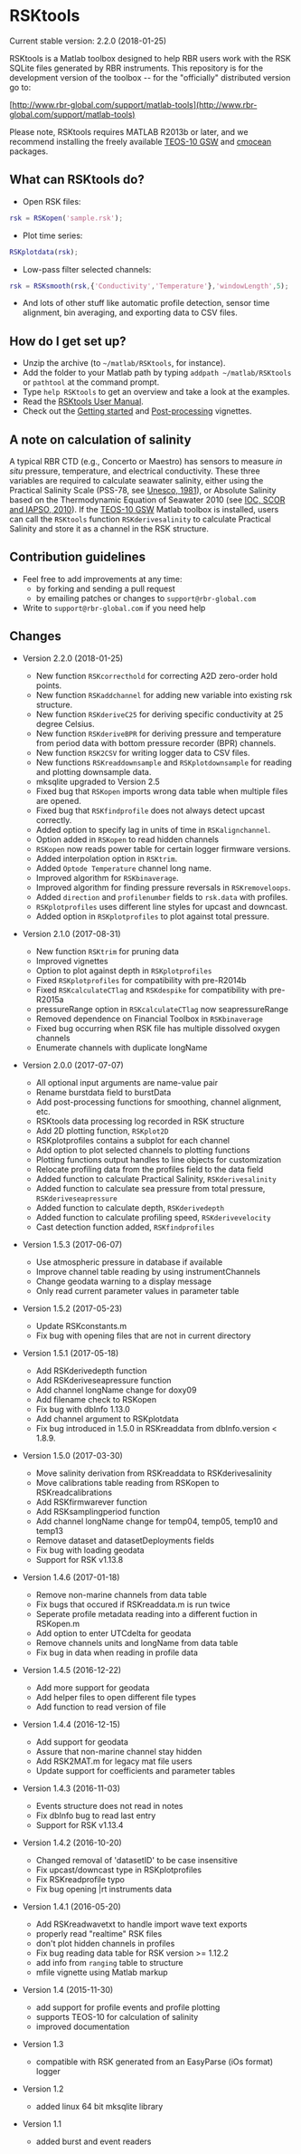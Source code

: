 # RSKtools

Current stable version: 2.2.0 (2018-01-25)

RSKtools is a Matlab toolbox designed to help RBR users work with the
RSK SQLite files generated by RBR instruments. This repository is for
the development version of the toolbox -- for the "officially"
distributed version go to:

[http://www.rbr-global.com/support/matlab-tools](http://www.rbr-global.com/support/matlab-tools)

Please note, RSKtools requires MATLAB R2013b or later, and we
recommend installing the freely
available [TEOS-10 GSW](http://www.teos-10.org/software.htm)
and
[cmocean](https://www.mathworks.com/matlabcentral/fileexchange/57773-cmocean-perceptually-uniform-colormaps) packages.


## What can RSKtools do?

* Open RSK files:
```matlab
rsk = RSKopen('sample.rsk');
```

* Plot time series:
```matlab
RSKplotdata(rsk);
```

* Low-pass filter selected channels:
```matlab
rsk = RSKsmooth(rsk,{'Conductivity','Temperature'},'windowLength',5);
```

* And lots of other stuff like automatic profile detection, sensor time
  alignment, bin averaging, and exporting data to CSV files.

## How do I get set up?

* Unzip the archive (to `~/matlab/RSKtools`, for instance).
* Add the folder to your Matlab path by typing `addpath ~/matlab/RSKtools` or `pathtool` at the command prompt.
* Type `help RSKtools` to get an overview and take a look at the examples.
* Read the [RSKtools User Manual](https://docs.rbr-global.com/rsktools).
* Check out the [Getting started](https://rbr-global.com/wp-content/uploads/2017/08/VignetteStandard.pdf)
  and [Post-processing](https://rbr-global.com/wp-content/uploads/2017/08/VignettePostProcessing.pdf) vignettes.

## A note on calculation of salinity

A typical RBR CTD (e.g., Concerto or Maestro) has sensors to measure
*in situ* pressure, temperature, and electrical conductivity. These
three variables are required to calculate seawater salinity, either
using the Practical Salinity Scale (PSS-78,
see
[Unesco, 1981](http://unesdoc.unesco.org/images/0004/000461/046148eb.pdf)),
or Absolute Salinity based on the Thermodynamic Equation of Seawater
2010 (see [IOC, SCOR and IAPSO, 2010](http://www.teos-10.org)).  If
the [TEOS-10 GSW](http://www.teos-10.org/software.htm) Matlab toolbox
is installed, users can call the `RSKtools` function
`RSKderivesalinity` to calculate Practical Salinity and store it as a 
channel in the RSK structure.


## Contribution guidelines

* Feel free to add improvements at any time:
    * by forking and sending a pull request
    * by emailing patches or changes to `support@rbr-global.com`
* Write to `support@rbr-global.com` if you need help

## Changes

* Version 2.2.0 (2018-01-25)
	- New function `RSKcorrecthold` for correcting A2D zero-order hold points.
	- New function `RSKaddchannel` for adding new variable into existing rsk structure.
	- New function `RSKderiveC25` for deriving specific conductivity at 25 degree Celsius.
	- New function `RSKderiveBPR` for deriving pressure and temperature from period data with bottom pressure recorder (BPR) channels.
	- New function `RSK2CSV` for writing logger data to CSV files.
	- New functions `RSKreaddownsample` and `RSKplotdownsample` for reading and plotting downsample data.
	- mksqlite upgraded to Version 2.5
	- Fixed bug that `RSKopen` imports wrong data table when multiple files are opened.
	- Fixed bug that `RSKfindprofile` does not always detect upcast correctly.
	- Added option to specify lag in units of time in `RSKalignchannel`.
	- Option added in `RSKopen` to read hidden channels 
	- `RSKopen` now reads power table for certain logger firmware versions.
	- Added interpolation option in `RSKtrim`.
	- Added `Optode Temperature` channel long name.
	- Improved algorithm for `RSKbinaverage`.
	- Improved algorithm for finding pressure reversals in `RSKremoveloops`.
	- Added `direction` and `profilenumber` fields to `rsk.data` with profiles.
	- `RSKplotprofiles` uses different line styles for upcast and downcast.
	- Added option in `RSKplotprofiles` to plot against total pressure.

* Version 2.1.0 (2017-08-31)
	- New function `RSKtrim` for pruning data
	- Improved vignettes
	- Option to plot against depth in `RSKplotprofiles`
	- Fixed `RSKplotprofiles` for compatibility with pre-R2014b
	- Fixed `RSKcalculateCTlag` and `RSKdespike` for compatibility with pre-R2015a
	- pressureRange option in `RSKcalculateCTlag` now seapressureRange
	- Removed dependence on Financial Toolbox in `RSKbinaverage`
	- Fixed bug occurring when RSK file has multiple dissolved oxygen channels
	- Enumerate channels with duplicate longName

* Version 2.0.0 (2017-07-07)
	- All optional input arguments are name-value pair
	- Rename burstdata field to burstData
	- Add post-processing functions for smoothing, channel alignment, etc.
	- RSKtools data processing log recorded in RSK structure 
	- Add 2D plotting function, `RSKplot2D`
	- RSKplotprofiles contains a subplot for each channel
	- Add option to plot selected channels to plotting functions
	- Plotting functions output handles to line objects for customization
	- Relocate profiling data from the profiles field to the data field
	- Added function to calculate Practical Salinity, `RSKderivesalinity`
	- Added function to calculate sea pressure from total pressure, `RSKderiveseapressure`
	- Added function to calculate depth, `RSKderivedepth`
	- Added function to calculate profiling speed, `RSKderivevelocity`
	- Cast detection function added, `RSKfindprofiles`

* Version 1.5.3 (2017-06-07)
	- Use atmospheric pressure in database if available
	- Improve channel table reading by using instrumentChannels
	- Change geodata warning to a display message
	- Only read current parameter values in parameter table

* Version 1.5.2 (2017-05-23)
	- Update RSKconstants.m
	- Fix bug with opening files that are not in current directory

* Version 1.5.1 (2017-05-18)
    - Add RSKderivedepth function
    - Add RSKderiveseapressure function
    - Add channel longName change for doxy09
    - Add filename check to RSKopen
    - Fix bug with dbInfo 1.13.0
    - Add channel argument to RSKplotdata
    - Fix bug introduced in 1.5.0 in RSKreaddata from dbInfo.version < 1.8.9.

* Version 1.5.0 (2017-03-30)
    - Move salinity derivation from RSKreaddata to RSKderivesalinity
    - Move calibrations table reading from RSKopen to RSKreadcalibrations
    - Add RSKfirmwarever function
    - Add RSKsamplingperiod function
    - Add channel longName change for temp04, temp05, temp10 and temp13
    - Remove dataset and datasetDeployments fields
    - Fix bug with loading geodata
    - Support for RSK v1.13.8


* Version 1.4.6 (2017-01-18)
    - Remove non-marine channels from data table
    - Fix bugs that occured if RSKreaddata.m is run twice
    - Seperate profile metadata reading into a different fuction in RSKopen.m
    - Add option to enter UTCdelta for geodata
    - Remove channels units and longName from data table
    - Fix bug in data when reading in profile data


* Version 1.4.5 (2016-12-22)
    - Add more support for geodata
    - Add helper files to open different file types
    - Add function to read version of file


* Version 1.4.4 (2016-12-15)
    - Add support for geodata
    - Assure that non-marine channel stay hidden
    - Add RSK2MAT.m for legacy mat file users
    - Update support for coefficients and parameter tables


* Version 1.4.3 (2016-11-03)
    - Events structure does not read in notes
    - Fix dbInfo bug to read last entry
    - Support for RSK v1.13.4


* Version 1.4.2 (2016-10-20)
    - Changed removal of 'datasetID' to be case insensitive
    - Fix upcast/downcast type in RSKplotprofiles
    - Fix RSKreadprofile typo
    - Fix bug opening |rt instruments data


* Version 1.4.1 (2016-05-20)
    - Add RSKreadwavetxt to handle import wave text exports	
    - properly read "realtime" RSK files
    - don't plot hidden channels in profiles
    - Fix bug reading data table for RSK version >= 1.12.2
    - add info from `ranging` table to structure
    - mfile vignette using Matlab markup
  

* Version 1.4 (2015-11-30)
    - add support for profile events and profile plotting
    - supports TEOS-10 for calculation of salinity
    - improved documentation
  

* Version 1.3
    - compatible with RSK generated from an EasyParse (iOs format) logger


* Version 1.2

    - added linux 64 bit mksqlite library


* Version 1.1

    - added burst and event readers


